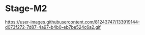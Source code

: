 # Stage-M2


https://user-images.githubusercontent.com/81243747/133919144-d073f272-7d87-4a97-b4b0-eb7be524c6a2.gif
